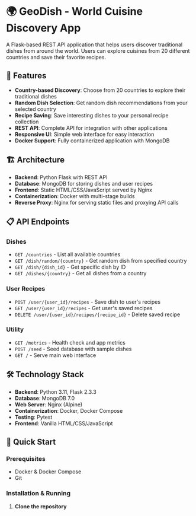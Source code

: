 # 🌍 GeoDish - World Cuisine Discovery App

A Flask-based REST API application that helps users discover traditional dishes from around the world. Users can explore cuisines from 20 different countries and save their favorite recipes.

## 🚀 Features

- **Country-based Discovery**: Choose from 20 countries to explore their traditional dishes
- **Random Dish Selection**: Get random dish recommendations from your selected country
- **Recipe Saving**: Save interesting dishes to your personal recipe collection
- **REST API**: Complete API for integration with other applications
- **Responsive UI**: Simple web interface for easy interaction
- **Docker Support**: Fully containerized application with MongoDB

## 🏗️ Architecture

- **Backend**: Python Flask with REST API
- **Database**: MongoDB for storing dishes and user recipes
- **Frontend**: Static HTML/CSS/JavaScript served by Nginx
- **Containerization**: Docker with multi-stage builds
- **Reverse Proxy**: Nginx for serving static files and proxying API calls

## 📋 API Endpoints

### Dishes
- `GET /countries` - List all available countries
- `GET /dish/random/{country}` - Get random dish from specified country
- `GET /dish/{dish_id}` - Get specific dish by ID
- `GET /dishes/{country}` - Get all dishes from a country

### User Recipes
- `POST /user/{user_id}/recipes` - Save dish to user's recipes
- `GET /user/{user_id}/recipes` - Get user's saved recipes
- `DELETE /user/{user_id}/recipes/{recipe_id}` - Delete saved recipe

### Utility
- `GET /metrics` - Health check and app metrics
- `POST /seed` - Seed database with sample dishes
- `GET /` - Serve main web interface

## 🛠️ Technology Stack

- **Backend**: Python 3.11, Flask 2.3.3
- **Database**: MongoDB 7.0
- **Web Server**: Nginx (Alpine)
- **Containerization**: Docker, Docker Compose
- **Testing**: Pytest
- **Frontend**: Vanilla HTML/CSS/JavaScript

## 🚦 Quick Start

### Prerequisites
- Docker & Docker Compose
- Git

### Installation & Running

1. **Clone the repository**
